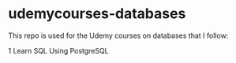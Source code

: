 # udemycourses-databases

This repo is used for the Udemy courses on databases that I follow:

1 Learn SQL Using PostgreSQL
